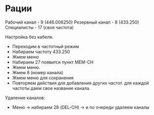 # Рации

Рабочий канал - 9 (446.006250)
Резервный канал - 8  (433.250)
Специалисты - 17 (своя частота)

Настройка без кабеля. 
* Переходим в частотный режим
* Набираем частоту 433.250
* Жмем меню
* Набираем 27 появится пункт  MEM-CH
* Жмем меню. 
* Жмем 8 (номер канала)
* Жмем меню для сохранения
* Повторяем действия для добавления других частот. для каждой частоты даем свое название канала. 

Удаление каналов:
* Меню -> набираем 28 (DEL-CH) -> и по очереди удаляем каналы